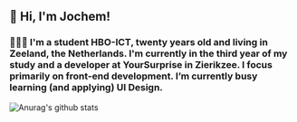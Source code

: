 ## 👋 Hi, I'm Jochem!
### 🙋🏼‍♂️   I'm a student HBO-ICT, twenty years old and living in Zeeland, the Netherlands. I'm currently in the third year of my study and a developer at YourSurprise in Zierikzee. I focus primarily on front-end development. I’m currently busy learning (and applying) UI Design.


![Anurag's github stats](https://github-readme-stats.vercel.app/api?username=jochemvogel&hide=contribs,prs,stars&count_private=true&show_icons=true)
